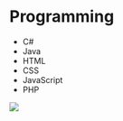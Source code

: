 # Programming

<ul>
    <li>C#</li>
    <li>Java</li>
    <li>HTML</li>
    <li>CSS</li>
    <li>JavaScript</li>
    <li>PHP</li>
</ul>

<img src="programming-languages">
